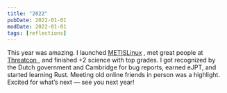 ```yaml
---
title: "2022"
pubDate: 2022-01-01
modDate: 2022-01-01
tags: [reflections]
---
```


This year was amazing. I launched [METISLinux][metislinux] , met great people
at [ Threatcon ][threatcon], and finished +2 science with top grades. I got
recognized by the Dutch government and Cambridge for bug reports, earned eJPT,
and started learning Rust. Meeting old online friends in person was a
highlight. Excited for what’s next — see you next year!

[metislinux]:https://github.com/metis-os

[threatcon]:https://threatcon.io
